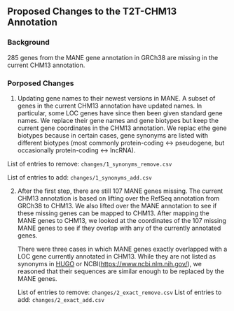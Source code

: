 ## Proposed Changes to the T2T-CHM13 Annotation

### Background
285 genes from the MANE gene annotation in GRCh38 are missing in the current CHM13 annotation. 

### Porposed Changes
1. Updating gene names to their newest versions in MANE. 
A subset of genes in the current CHM13 annotation have updated names. In particular, some LOC genes have 
since then been given standard gene names. We replace their gene names and gene biotypes but keep the 
current gene coordinates in the CHM13 annotation. We replac ethe gene biotypes because in certain cases, 
gene synonyms are listed with different biotypes (most commonly protein-coding <-> pseudogene, but occasionally 
protein-coding <-> lncRNA).

List of entries to remove: `changes/1_synonyms_remove.csv`

List of entries to add: `changes/1_synonyms_add.csv`

2.  After the first step, there are still 107 MANE genes missing. The current CHM13 annotation is based on lifting over the RefSeq annotation from GRCh38 to CHM13. We also lifted over the MANE annotation to see if these missing genes can be mapped to CHM13. After mapping the MANE genes to CHM13, we looked at the coordinates 
of the 107 missing MANE genes to see if they overlap with any of the currently annotated genes. 

    There were three cases in which MANE genes exactly overlapped with a LOC gene currently annotated in CHM13. While they are not listed as synonyms in [HUGO](https://www.genenames.org/) or NCBI(https://www.ncbi.nlm.nih.gov/), we reasoned that their sequences are similar enough to be replaced by the MANE genes. 

    List of entries to remove: `changes/2_exact_remove.csv`
    List of entries to add: `changes/2_exact_add.csv`


